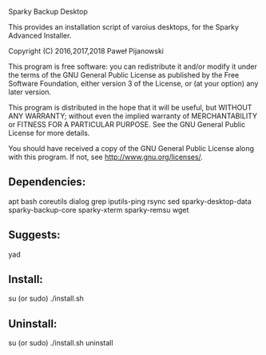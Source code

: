 Sparky Backup Desktop

This provides an installation script of varoius desktops, for the Sparky Advanced Installer.

Copyright (C) 2016,2017,2018 Paweł Pijanowski

This program is free software: you can redistribute it and/or modify
it under the terms of the GNU General Public License as published by
the Free Software Foundation, either version 3 of the License, or
(at your option) any later version.

This program is distributed in the hope that it will be useful,
but WITHOUT ANY WARRANTY; without even the implied warranty of
MERCHANTABILITY or FITNESS FOR A PARTICULAR PURPOSE.  See the
GNU General Public License for more details.

You should have received a copy of the GNU General Public License
along with this program.  If not, see <http://www.gnu.org/licenses/>.

Dependencies:
---------------
apt
bash
coreutils
dialog
grep
iputils-ping
rsync
sed
sparky-desktop-data
sparky-backup-core
sparky-xterm
sparky-remsu
wget

Suggests:
-------------
yad

Install:
-------------
su (or sudo) 
./install.sh

Uninstall:
-------------
su (or sudo)
./install.sh uninstall
